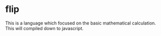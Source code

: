 # flip
This is a language which focused on the basic mathematical calculation. This will compiled down to javascript.
